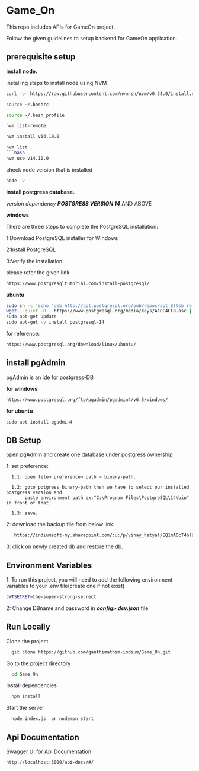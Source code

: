 # Game_On

This repo includes APIs for GameOn project.

Follow the given guidelines to setup backend for GameOn application.

## prerequisite setup

**install node.**

installing steps to install node using NVM
```bash
curl -o- https://raw.githubusercontent.com/nvm-sh/nvm/v0.38.0/install.sh | bash
```
```bash 
source ~/.bashrc
```
```bash
source ~/.bash_profile
```
```bash
nvm list-remote
```
```bash
nvm install v14.10.0
```
```bash
nvm list
```bash
nvm use v14.10.0
```
check node version that is installed
```bash
node -v
```



**install postgress database.**

*version dependency*
  ***POSTGRESS VERSION 14*** AND ABOVE

**windows**

There are three steps to complete the PostgreSQL installation:

1:Download PostgreSQL installer for Windows

2:Install PostgreSQL

3:Verify the installation


please refer the given link:
```bash
https://www.postgresqltutorial.com/install-postgresql/
```


**ubuntu**


```bash
sudo sh -c 'echo "deb http://apt.postgresql.org/pub/repos/apt $(lsb_release -cs)-pgdg main" > /etc/apt/sources.list.d/pgdg.list'
wget --quiet -O - https://www.postgresql.org/media/keys/ACCC4CF8.asc | sudo apt-key add -
sudo apt-get update
sudo apt-get -y install postgresql-14
```

for reference:
```bash
https://www.postgresql.org/download/linux/ubuntu/
```
## install pgAdmin

pgAdmin is an ide for postgress-DB

**for windows**

```bash
https://www.postgresql.org/ftp/pgadmin/pgadmin4/v6.5/windows/
```

**for ubuntu**

```bash
sudo apt install pgadmin4
```

## DB Setup
open pgAdmin and create one database under postgress ownership

1: set preference:

      1.1: open file> preference> path > binary-path.
      
      1.2: goto potgress binary-path then we have to select our installed postgress version and 
           paste environment path ex:"C:\Program Files\PostgreSQL\14\bin" in front of that.
           
      1.3: save.

2: download the backup file from below link:
```bash
   https://indiumsoft-my.sharepoint.com/:u:/p/vinay_hatyal/EQ1mA0cT4blLl2laGu-8tncBSLmIgavLmTTY86JWY0il-g?e=GNL7bD
   ````
3: click on newly created db and restore the db.




## Environment Variables
1: To run this project, you will need to add the following environment variables to your .env file(create one if not exist)

```bash
JWTSECRET=the-super-strong-secrect
```

2: Change DBname and password in ***config> dev.json*** file


## Run Locally

Clone the project

```bash
  git clone https://github.com/ganthimathim-indium/Game_On.git
```

Go to the project directory

```bash
  cd Game_On
```

Install dependencies

```bash
  npm install
```

Start the server

```bash
  node index.js  or nodemon start
```


## Api Documentation
Swagger UI for Api Documentation

```bash
http://localhost:3000/api-docs/#/
```

